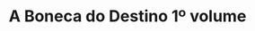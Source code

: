 ---
Numero: 478
title: A Boneca do Destino 1º volume
Autor: Clifford D Simak
Co-autor: 
Ano-de-Publicacao: 1997
Titulo-original: Destiny Doll
Tradutor: Clarisse Tavares
Co-tradutor: 
Ano-de-edicao: 1971
alias: Clifford-D-Simak
Autor2-alias: 
Tradutor1-alias: Clarisse-Tavares
Tradutor2-alias: 
Titulo-link: 478-A-Boneca-do-Destino-1-volume
Capa: 
pags: 
Capa-link: 
---